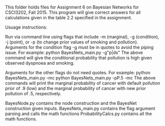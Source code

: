This folder holds files for Assignment 6 on Bayesian Networks for CSCI3202, Fall 2015.
This program will give correct answers for all calculations given in the table 2.2 specified in the assignment.

Usuage instructions:

Run via command line using flags that include -m (marginal), -g (condition), -j (point), or -p (to change prior values of smoking and pollution).
Arguments for the condition flag -g must be in quotes to avoid the piping issue. 
For example:
python BayesNets_main.py -g"p|ds"
The above command will give the conditional probability that pollution is high given observed dyspnoea and smoking.

Arguments for the other flags do not need quotes.
For example:
python BayesNets_main.py -mc
python BayesNets_main.py -pP.5 -mc
The above commands will print the marginal probability of cancer with default pollution prior of .9 (low) and the marginal probability of cancer with new prior pollution of .5, respectively.


BayesNode.py contains the node construction and the BayesNet construction given inputs.
BayesNets_main.py contains the flag argument parsing and calls the math functions
ProbabilityCalcs.py contains all the math functions.
